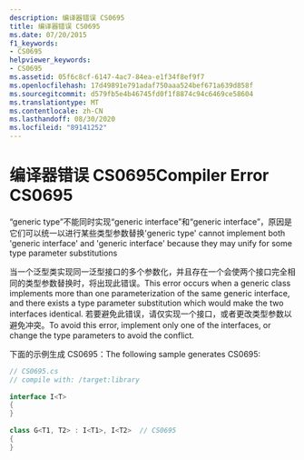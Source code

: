 ```yaml
---
description: 编译器错误 CS0695
title: 编译器错误 CS0695
ms.date: 07/20/2015
f1_keywords:
- CS0695
helpviewer_keywords:
- CS0695
ms.assetid: 05f6c8cf-6147-4ac7-84ea-e1f34f8ef9f7
ms.openlocfilehash: 17d49891e791adaf750aaa524bef671a639d858f
ms.sourcegitcommit: d579fb5e4b46745fd0f1f8874c94c6469ce58604
ms.translationtype: MT
ms.contentlocale: zh-CN
ms.lasthandoff: 08/30/2020
ms.locfileid: "89141252"
---
```

# <a name="compiler-error-cs0695"></a><span data-ttu-id="7c921-103">编译器错误 CS0695</span><span class="sxs-lookup"><span data-stu-id="7c921-103">Compiler Error CS0695</span></span>
<span data-ttu-id="7c921-104">“generic type”不能同时实现“generic interface”和“generic interface”，原因是它们可以统一以进行某些类型参数替换</span><span class="sxs-lookup"><span data-stu-id="7c921-104">'generic type' cannot implement both 'generic interface' and 'generic interface' because they may unify for some type parameter substitutions</span></span>  
  
 <span data-ttu-id="7c921-105">当一个泛型类实现同一泛型接口的多个参数化，并且存在一个会使两个接口完全相同的类型参数替换时，将出现此错误。</span><span class="sxs-lookup"><span data-stu-id="7c921-105">This error occurs when a generic class implements more than one parameterization of the same generic interface, and there exists a type parameter substitution which would make the two interfaces identical.</span></span> <span data-ttu-id="7c921-106">若要避免此错误，请仅实现一个接口，或者更改类型参数以避免冲突。</span><span class="sxs-lookup"><span data-stu-id="7c921-106">To avoid this error, implement only one of the interfaces, or change the type parameters to avoid the conflict.</span></span>  
  
 <span data-ttu-id="7c921-107">下面的示例生成 CS0695：</span><span class="sxs-lookup"><span data-stu-id="7c921-107">The following sample generates CS0695:</span></span>  
  
```csharp  
// CS0695.cs  
// compile with: /target:library  
  
interface I<T>  
{  
}  
  
class G<T1, T2> : I<T1>, I<T2>  // CS0695  
{  
}  
```
